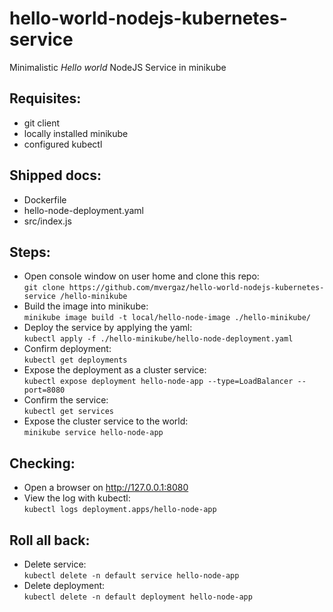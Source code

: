 # hello-world-nodejs-kubernetes-service
Minimalistic *Hello world* NodeJS Service in minikube
## Requisites:
-   git client
-   locally installed minikube
-   configured kubectl
## Shipped docs:
-   Dockerfile
-   hello-node-deployment.yaml
-   src/index.js
##  Steps:
-   Open console window on user home and clone this repo:\
`git clone https://github.com/mvergaz/hello-world-nodejs-kubernetes-service /hello-minikube`
-   Build the image into minikube:\
`minikube image build -t local/hello-node-image ./hello-minikube/`
-   Deploy the service by applying the yaml:\
`kubectl apply -f ./hello-minikube/hello-node-deployment.yaml`
-   Confirm deployment:\
`kubectl get deployments`
-   Expose the deployment as a cluster service:\
`kubectl expose deployment hello-node-app --type=LoadBalancer --port=8080`
-   Confirm the service:\
`kubectl get services`
-   Expose the cluster service to the world:\
`minikube service hello-node-app`
## Checking:
-   Open a browser on http://127.0.0.1:8080
-   View the log with kubectl:\
`kubectl logs deployment.apps/hello-node-app`
## Roll all back:
-   Delete service:\
`kubectl delete -n default service hello-node-app`
-   Delete deployment:\
`kubectl delete -n default deployment hello-node-app`